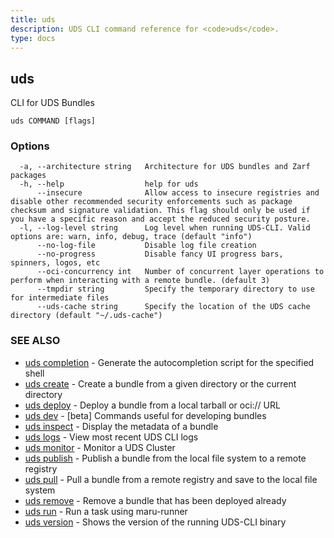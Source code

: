 ```yaml
---
title: uds
description: UDS CLI command reference for <code>uds</code>.
type: docs
---
```

## uds

CLI for UDS Bundles

```
uds COMMAND [flags]
```

### Options

```
  -a, --architecture string   Architecture for UDS bundles and Zarf packages
  -h, --help                  help for uds
      --insecure              Allow access to insecure registries and disable other recommended security enforcements such as package checksum and signature validation. This flag should only be used if you have a specific reason and accept the reduced security posture.
  -l, --log-level string      Log level when running UDS-CLI. Valid options are: warn, info, debug, trace (default "info")
      --no-log-file           Disable log file creation
      --no-progress           Disable fancy UI progress bars, spinners, logos, etc
      --oci-concurrency int   Number of concurrent layer operations to perform when interacting with a remote bundle. (default 3)
      --tmpdir string         Specify the temporary directory to use for intermediate files
      --uds-cache string      Specify the location of the UDS cache directory (default "~/.uds-cache")
```

### SEE ALSO

* [uds completion](/cli/command-reference/uds_completion/)	 - Generate the autocompletion script for the specified shell
* [uds create](/cli/command-reference/uds_create/)	 - Create a bundle from a given directory or the current directory
* [uds deploy](/cli/command-reference/uds_deploy/)	 - Deploy a bundle from a local tarball or oci:// URL
* [uds dev](/cli/command-reference/uds_dev/)	 - [beta] Commands useful for developing bundles
* [uds inspect](/cli/command-reference/uds_inspect/)	 - Display the metadata of a bundle
* [uds logs](/cli/command-reference/uds_logs/)	 - View most recent UDS CLI logs
* [uds monitor](/cli/command-reference/uds_monitor/)	 - Monitor a UDS Cluster
* [uds publish](/cli/command-reference/uds_publish/)	 - Publish a bundle from the local file system to a remote registry
* [uds pull](/cli/command-reference/uds_pull/)	 - Pull a bundle from a remote registry and save to the local file system
* [uds remove](/cli/command-reference/uds_remove/)	 - Remove a bundle that has been deployed already
* [uds run](/cli/command-reference/uds_run/)	 - Run a task using maru-runner
* [uds version](/cli/command-reference/uds_version/)	 - Shows the version of the running UDS-CLI binary

